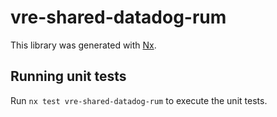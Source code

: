# vre-shared-datadog-rum

This library was generated with [Nx](https://nx.dev).

## Running unit tests

Run `nx test vre-shared-datadog-rum` to execute the unit tests.
